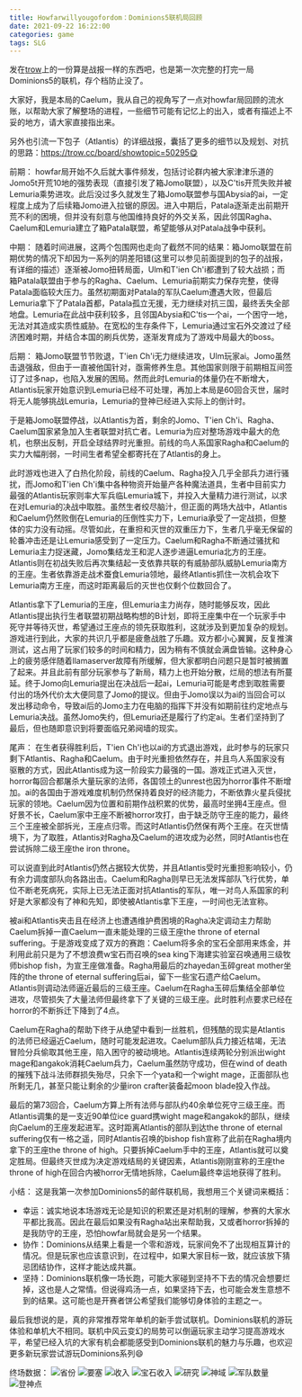 ```yaml
---
title: Howfarwillyougofordom：Dominions5联机局回顾
date: 2021-09-22 16:22:00
categories: game
tags: SLG
---
```


发在[trow](https://trow.cc/board/showtopic=50618)上的一份算是战报一样的东西吧，也是第一次完整的打完一局Dominions5的联机，存个档防止没了。

<!-- more -->

大家好，我是本局的Caelum，我从自己的视角写了一点对howfar局回顾的流水账，以帮助大家了解整场的进程，一些细节可能有记忆上的出入，或者有描述上不妥的地方，请大家直接指出来。

另外也引流一下包子（Atlantis）的详细战报，囊括了更多的细节以及规划、对抗的思路：https://trow.cc/board/showtopic=50295😋 

前期：
howfar局开始不久后就大事件频发，包括讨论群内被大家津津乐道的Jomo5t开荒10地的强势表现（直接引发了箱Jomo联盟），以及C'tis开荒失败并被Lemuria乘势进攻。此后没过多久就发生了箱Jomo联盟参与国Abysia的ai，一定程度上成为了后续箱Jomo进入拉锯的原因。进入中期后，Patala逐渐走出前期开荒不利的困境，但并没有刻意与他国维持良好的外交关系，因此邻国Ragha、Caelum和Lemuria建立了箱Patala联盟，希望能够从对Patala战争中获利。

中期：
随着时间进展，这两个包围网也走向了截然不同的结果：箱Jomo联盟在前期优势的情况下却因为一系列的阴差阳错(这里可以参见前面提到的包子的战报，有详细的描述）逐渐被Jomo扭转局面，Ulm和T'ien Ch'i都遭到了较大战损；而箱Patala联盟由于参与的Ragha、Caelum、Lemuria前期实力保存完整，使得Patala面临较大压力。虽然初期面对Patala的军队Caelum遭遇大败，但最后Lemuria拿下了Patala首都，Patala孤立无援，无力继续对抗三国，最终丢失全部地盘。Lemuria在此战中获利较多，且邻国Abysia和C'tis一个ai，一个困守一地，无法对其造成实质性威胁。在宽松的生存条件下，Lemuria通过宝石外交渡过了经济困难时期，并结合本国的刷兵优势，逐渐发育成为了游戏中局最大的boss。

后期：
箱Jomo联盟节节败退，T'ien Ch'i无力继续进攻，Ulm玩家ai。Jomo虽然击退强敌，但由于一直被他国针对，亟需修养生息。其他国家则限于前期相互间签订了过多nap，也陷入发展的困局。然而此时Lemuria的体量仍在不断增大，Atlantis玩家开始意识到Lemuria已经不可处理，再加上本局是60回合灭世，届时将无人能够挑战Lemuria，Lemuria的登神已经进入实际上的倒计时。

于是箱Jomo联盟停战，以Atlantis为首，剩余的Jomo、T'ien Ch'i、Ragha、Caelum国家紧急加入生者联盟对抗亡者。Lemuria为应对整场游戏中最大的危机，也祭出反制，开启全球结界时光重担。前线的鸟人系国家Ragha和Caelum的实力大幅削弱，一时间生者希望全都寄托在了Atlantis的身上。

此时游戏也进入了白热化阶段，前线的Caelum、Ragha投入几乎全部兵力进行骚扰，而Jomo和T'ien Ch'i集中各种物资开始量产各种魔法道具，生者中目前实力最强的Atlantis玩家则率大军兵临Lemuria城下，并投入大量精力进行测试，以求在对Lemuria的决战中取胜。虽然生者绞尽脑汁，但正面的两场大战中，Atlantis和Caelum仍然败倒在Lemuria的压倒性实力下，Lemuria承受了一定战损，但整体的实力没有动摇。尽管如此，在重担和灭世的双重压力下，生者几乎毫无保留的轮番冲击还是让Lemuria感受到了一定压力。Caelum和Ragha不断通过骚扰和Lemuria主力捉迷藏，Jomo集结龙王和泥人逐步进逼Lemuria北方的王座。Atlantis则在初战失败后再次集结起一支依靠共联的有威胁部队威胁Lemuria南方的王座。生者依靠游走战术蚕食Lemuria领地，最终Atlantis抓住一次机会攻下Lemuria南方王座，而这时距离最后的灭世也仅剩个位数回合了。

Atlantis拿下了Lemuria的王座，但Lemuria主力尚存，随时能够反攻，因此Atlantis提出执行生者联盟初期战略构想的B计划，即将王座集中在一个玩家手中死守并等待灭世，希望通过王座点的领先获取胜利，这就涉及到更加复杂的规划。游戏进行到此，大家的共识几乎都是疲惫战胜了乐趣。双方都小心翼翼，反复推演测试，这占用了玩家们较多的时间和精力，因为稍有不慎就会满盘皆输。这种身心上的疲劳感伴随着llamaserver故障有所缓解，但大家都明白问题只是暂时被搁置了起来。并且此前有部分玩家参与了新局，精力上也开始分散，烂局的想法有所蔓延。终于Jomo向Lemuria提出在决战后一起ai，Lemuria可能是考虑到取胜需要付出的场外代价太大便同意了Jomo的提议。但由于Jomo误以为ai的当回合可以发出移动命令，导致ai后的Jomo主力在电脑的指挥下并没有如期前往约定地点与Lemuria决战。虽然Jomo失约，但Lemuria还是履行了约定ai。生者们坚持到了最后，但也随即意识到将要面临兄弟阋墙的现实。

尾声：
在生者获得胜利后，T'ien Ch'i也以ai的方式退出游戏，此时参与的玩家只剩下Atlantis、Ragha和Caelum。由于时光重担依然存在，并且鸟人系国家没有驱散的方式，因此Atlantis成为这一阶段实力最强的一国。游戏正式进入灭世，horror每回合都屠杀大量玩家的法师，各国领土的unrest也因为horror事件不断增加。ai的各国由于游戏难度机制仍然保持着良好的经济能力，不断依靠火星兵侵扰玩家的领地。Caelum因为位置和前期作战积累的优势，最高时坐拥4王座点。但好景不长，Caelum家中王座不断被horror攻打，由于缺乏防守王座的能力，最终三个王座被全部拆光，王座点归零。而这时Atlantis仍然保有两个王座。在灭世情境下，为了取胜，Atlantis对Ragha及Caelum的进攻成为必然，同时Atlantis也在尝试拆除二级王座the iron throne。

可以说直到此时Atlantis仍然占据较大优势，并且Atlantis受时光重担影响较小，仍有余力调度部队向各路出击。Caelum和Ragha则早已无法发挥部队飞行优势，单位不断老死病死，实际上已无法正面对抗Atlantis的军队，唯一对鸟人系国家的利好是大家都没有了神和先知，即使被Atlantis拿下王座，一时间也无法宣称。

被ai和Atlantis夹击且在经济上也遭遇维护费困境的Ragha决定调动主力帮助Caelum拆掉一直Caelum一直未能处理的三级王座the throne of eternal suffering。于是游戏变成了双方的赛跑：Caelum将多余的宝石全部用来炼金，并利用此前只是为了不想浪费w宝石而召唤的sea king下海建实验室召唤通用三级牧师bishop fish，为宣王座做准备。Ragha用最后的zhayedan玉碎great mother坐阵的the throne of eternal suffering后ai，留下一些宝石遗产给Caelum。Atlantis则调动法师逼近最后的三级王座。Caelum在Ragha玉碎后集结全部单位进攻，尽管损失了大量法师但最终拿下了关键的三级王座。此时胜利点要求已经在horror的不断拆迁下降到了4点。

Caelum在Ragha的帮助下终于从绝望中看到一丝胜机，但残酷的现实是Atlantis的法师已经逼近Caelum，随时可能发起进攻。Caelum部队兵力接近枯竭，无法冒险分兵偷取其他王座，陷入困守的被动境地。Atlantis连续两轮分别派出wight mage和angakok消耗Caelum兵力，Caelum虽然防守成功，但在wind of death的摧残下战斗法师群损失殆尽，只余下一个yata和一个wight mage，正面部队也所剩无几，甚至只能让剩余的少量iron crafter装备起moon blade投入作战。

最后的第73回合，Caelum方算上所有法师与部队约40余单位死守三级王座。而Atlantis调集的是一支近90单位ice guard携wight mage和angakok的部队，继续向Caelum的王座发起进军。这时距离Atlantis的部队到达the throne of eternal suffering仅有一格之遥，同时Atlantis召唤的bishop fish宣称了此前在Ragha境内拿下的王座the throne of high。只要拆掉Caelum手中的王座，Atlantis就可以奠定胜局。但最终灭世成为决定游戏结局的关键因素，Atlantis刚刚宣称的王座the throne of high在回合内被horror无情地拆除，Caelum最终幸运地获得了胜利。

小结：
这是我第一次参加Dominions5的邮件联机局，我想用三个关键词来概括：

- 幸运：诚实地说本场游戏无论是知识的积累还是对机制的理解，参赛的大家水平都比我高。因此在最后如果没有Ragha站出来帮助我，又或者horror拆掉的是我防守的王座，恐怕howfar局就会是另一个结果。
- 协作：Dominions从结果上看是一个零和游戏，玩家间免不了出现相互算计的情况。但是玩家也应该意识到，在过程中，如果大家目标一致，就应该放下猜忌团结协作，这样才能达成共赢。
- 坚持：Dominions联机像一场长跑，可能大家碰到坚持不下去的情况会想要烂掉，这也是人之常情。但说得鸡汤一点，如果坚持下去，也可能会发生意想不到的结果。这可能也是开赛者饼公希望我们能够切身体验的主题之一。

最后我想说的是，真的非常推荐常年单机的新手尝试联机。Dominions联机的游玩体验和单机大不相同。联机中风云变幻的局势可以倒逼玩家主动学习提高游戏水平，希望已经入坑的大家有机会都能感受到Dominions联机的魅力与乐趣，也欢迎更多新玩家尝试游玩Dominions系列😄

终场数据：
![省份](https://che.jakku.top/images/2021/09/18/7d13e163cdd2ae970958bd953adbdf2b.png)
![要塞](https://che.jakku.top/images/2021/09/18/b48027e996319bd63ec4662e52385fba.png)
![收入](https://che.jakku.top/images/2021/09/18/fa48ff15994d90c6fad566685910766b.png)
![宝石收入](https://che.jakku.top/images/2021/09/18/baf5b5095970bb42e2583bb133ef727e.png)
![研究](https://che.jakku.top/images/2021/09/18/1a7a0175d27c9dba5c4e57734535cb2d.png)
![神域](https://che.jakku.top/images/2021/09/18/296736f060c9bf6f175cfa47056f78a7.png)
![军队数量](https://che.jakku.top/images/2021/09/18/53fcbcd0fc6b24b28e238533ae10fd64.png)
![登神点](https://che.jakku.top/images/2021/09/18/c6f11489c11dc4b38e5b67fba591c96b.png)
